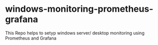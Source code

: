 # windows-monitoring-prometheus-grafana
This Repo helps to setyp windows server/ desktop monitoring using Prometheus and Grafana
